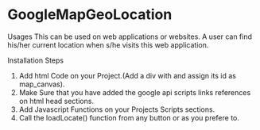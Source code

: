 # GoogleMapGeoLocation

Usages
This can be used on web applications or websites. A user can find his/her current location when s/he visits this web application.

Installation Steps
1. Add html Code on your Project.(Add a div with and assign its id as map_canvas).
2. Make Sure that you have added the google api scripts links references on html head sections.
3. Add Javascript Functions on your Projects Scripts sections.
4. Call the loadLocate() function from any button or as you prefere to.